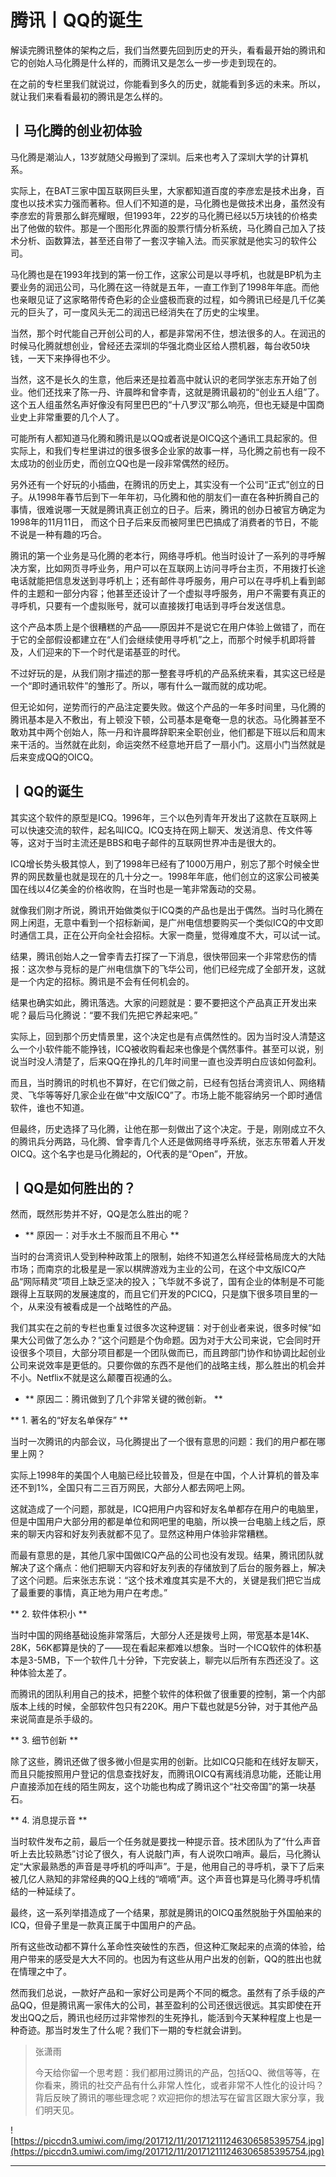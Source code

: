 # 腾讯丨QQ的诞生

解读完腾讯整体的架构之后，我们当然要先回到历史的开头，看看最开始的腾讯和它的创始人马化腾是什么样的，而腾讯又是怎么一步一步走到现在的。

在之前的专栏里我们就说过，你能看到多久的历史，就能看到多远的未来。所以，就让我们来看看最初的腾讯是怎么样的。

## 丨马化腾的创业初体验

马化腾是潮汕人，13岁就随父母搬到了深圳。后来也考入了深圳大学的计算机系。

实际上，在BAT三家中国互联网巨头里，大家都知道百度的李彦宏是技术出身，百度也以技术实力强而著称。但人们不知道的是，马化腾也是做技术出身，虽然没有李彦宏的背景那么鲜亮耀眼，但1993年，22岁的马化腾已经以5万块钱的价格卖出了他做的软件。那是一个图形化界面的股票行情分析系统，马化腾自己加入了技术分析、函数算法，甚至还自带了一套汉字输入法。而买家就是他实习的软件公司。

马化腾也是在1993年找到的第一份工作，这家公司是以寻呼机，也就是BP机为主要业务的润迅公司，马化腾在这一待就是五年，一直工作到了1998年年底。而他也亲眼见证了这家略带传奇色彩的企业盛极而衰的过程，如今腾讯已经是几千亿美元的巨头了，可一度风头无二的润迅已经消失在了历史的尘埃里。

当然，那个时代能自己开创公司的人，都是非常闲不住，想法很多的人。在润迅的时候马化腾就想创业，曾经还去深圳的华强北商业区给人攒机器，每台收50块钱，一天下来挣得也不少。

当然，这不是长久的生意，他后来还是拉着高中就认识的老同学张志东开始了创业。他们还找来了陈一丹、许晨晔和曾李青，这就是腾讯最初的“创业五人组”了。这个五人组虽然名声好像没有阿里巴巴的“十八罗汉”那么响亮，但也无疑是中国商业史上非常重要的几个人了。

可能所有人都知道马化腾和腾讯是以QQ或者说是OICQ这个通讯工具起家的。但实际上，和我们专栏里讲过的很多很多企业家的故事一样，马化腾之前也有一段不太成功的创业历史，而创立QQ也是一段非常偶然的经历。

另外还有一个好玩的小插曲，在腾讯的历史上，其实没有一个公司“正式”创立的日子。从1998年春节后到下一年年初，马化腾和他的朋友们一直在各种折腾自己的事情，很难说哪一天就是腾讯真正创立的日子。后来，腾讯的创办日被官方确定为1998年的11月11日， 而这个日子后来反而被阿里巴巴搞成了消费者的节日，不能不说是一种有趣的巧合。

腾讯的第一个业务是马化腾的老本行，网络寻呼机。他当时设计了一系列的寻呼解决方案，比如网页寻呼业务，用户可以在互联网上访问寻呼台主页，不用拨打长途电话就能把信息发送到寻呼机上；还有邮件寻呼服务，用户可以在寻呼机上看到邮件的主题和一部分内容；他甚至还设计了一个虚拟寻呼服务，用户不需要有真正的寻呼机，只要有一个虚拟账号，就可以直接拨打电话到寻呼台发送信息。

这个产品本质上是个很糟糕的产品——原因并不是说它在用户体验上做错了，而在于它的全部假设都建立在“人们会继续使用寻呼机”之上，而那个时候手机即将普及，人们迎来的下一个时代是诺基亚的时代。

不过好玩的是，从我们刚才描述的那一整套寻呼机的产品系统来看，其实这已经是一个“即时通讯软件”的雏形了。所以，哪有什么一蹴而就的成功呢。

但无论如何，逆势而行的产品注定要失败。做这个产品的一年多时间里，马化腾的腾讯基本是入不敷出，有上顿没下顿，公司基本是奄奄一息的状态。马化腾甚至不敢劝其中两个创始人，陈一丹和许晨晔辞职来全职创业，他们都是下班以后和周末来干活的。当然就在此刻，命运突然不经意地开启了一扇小门。这扇小门当然就是后来变成QQ的OICQ。

## 丨QQ的诞生

其实这个软件的原型是ICQ。1996年，三个以色列青年开发出了这款在互联网上可以快速交流的软件，起名叫ICQ。ICQ支持在网上聊天、发送消息、传文件等等，这对于当时主流还是BBS和电子邮件的互联网世界冲击是很大的。

ICQ增长势头极其惊人，到了1998年已经有了1000万用户，别忘了那个时候全世界的网民数量也就是现在的几十分之一。1998年年底，他们创立的这家公司被美国在线以4亿美金的价格收购，在当时也是一笔非常轰动的交易。

就像我们刚才所说，腾讯开始做类似于ICQ类的产品也是出于偶然。当时马化腾在网上闲逛，无意中看到一个招标新闻，是广州电信想要购买一个类似ICQ的中文即时通信工具，正在公开向全社会招标。大家一商量，觉得难度不大，可以试一试。

结果，腾讯创始人之一曾李青去打探了一下消息，很快带回来一个非常悲伤的情报：这次参与竞标的是广州电信旗下的飞华公司，他们已经完成了全部开发，这就是一个内定的招标。腾讯是不会有任何机会的。

结果也确实如此，腾讯落选。大家的问题就是：要不要把这个产品真正开发出来呢？最后马化腾说：“要不我们先把它养起来吧。”

实际上，回到那个历史情景里，这个决定也是有点偶然性的。因为当时没人清楚这么一个小软件能不能挣钱，ICQ被收购看起来也像是个偶然事件。甚至可以说，别说当时没人清楚了，后来QQ在挣扎的几年时间里一直也没弄明白应该如何盈利。

而且，当时腾讯的时机也不算好，在它们做之前，已经有包括台湾资讯人、网络精灵、飞华等等好几家企业在做“中文版ICQ”了。市场上能不能容纳另一个即时通信软件，谁也不知道。

但最终，历史选择了马化腾，让他在那一刻做出了这个决定。于是，刚刚成立不久的腾讯兵分两路，马化腾、曾李青几个人还是做网络寻呼系统，张志东带着人开发OICQ。这个名字也是马化腾起的，O代表的是“Open”，开放。

## 丨QQ是如何胜出的？

然而，既然形势并不好，QQ是怎么胜出的呢？

* ** 原因一：对手水土不服而且不用心 ** 

当时的台湾资讯人受到种种政策上的限制，始终不知道怎么样经营格局庞大的大陆市场；而南京的北极星是一家以棋牌游戏为主业的公司，在这个中文版ICQ产品“网际精灵”项目上缺乏坚决的投入；飞华就不多说了，国有企业的体制是不可能跟得上互联网的发展速度的，而且它们开发的PCICQ，只是旗下很多项目里的一个，从来没有被看成是一个战略性的产品。

我们其实在之前的专栏也重复过很多次这种逻辑：对于创业者来说，很多时候“如果大公司做了怎么办？”这个问题是个伪命题。因为对于大公司来说，它会同时开设很多个项目，大部分项目都是一个团队做而已，而且跨部门协作和协调比起创业公司来说效率是更低的。只要你做的东西不是他们的战略主线，那么胜出的机会并不小。Netflix不就是这么颠覆百视通的么。

* ** 原因二：腾讯做到了几个非常关键的微创新。 ** 

 ** 1. 著名的“好友名单保存” **

当时一次腾讯的内部会议，马化腾提出了一个很有意思的问题：我们的用户都在哪里上网？

实际上1998年的美国个人电脑已经比较普及，但是在中国，个人计算机的普及率还不到1%，全国只有二三百万网民，大部分人都去网吧上网。

这就造成了一个问题，那就是，ICQ把用户内容和好友名单都存在用户的电脑里，但是中国用户大部分用的都是单位和网吧里的电脑，所以换一台电脑上线之后，原来的聊天内容和好友列表就都不见了。显然这种用户体验非常糟糕。

而最有意思的是，其他几家中国做ICQ产品的公司也没有发现。结果，腾讯团队就解决了这个痛点：他们把聊天内容和好友列表的存储放到了后台的服务器上，解决了这个问题。后来张志东说：“这个技术难度其实是不大的，关键是我们把它当成了最重要的事情，真正地为用户在考虑。”

 ** 2. 软件体积小 **

当时中国的网络基础设施非常落后，大部分人还是拨号上网，带宽基本是14K、28K，56K都算是快的了——现在看起来都难以想象。当时一个ICQ软件的体积基本是3-5MB，下一个软件几十分钟，下完安装上，聊完以后所有东西还没了。这种体验太差了。

而腾讯的团队利用自己的技术，把整个软件的体积做了很重要的控制，第一个内部版本上线的时候，全部软件包只有220K。用户下载也就是5分钟，对于其他产品来说简直是杀手级的。

 ** 3. 细节创新 **

除了这些，腾讯还做了很多微小但是实用的创新。比如ICQ只能和在线好友聊天，而且只能按照用户登记的信息查找好友，而腾讯OICQ有离线消息功能，还能让用户直接添加在线的陌生网友，这个功能也构成了腾讯这个“社交帝国”的第一块基石。

 ** 4. 消息提示音 **

当时软件发布之前，最后一个任务就是要找一种提示音。技术团队为了“什么声音听上去比较熟悉”讨论了很久，有人说敲门声，有人说吹口哨声。最后，马化腾认定“大家最熟悉的声音是寻呼机的呼叫声”。于是，他用自己的寻呼机，录下了后来被几亿人熟知的非常经典的QQ上线的“嘀嘀”声。这个声音也算是马化腾寻呼机情结的一种延续了。

最终，这一系列举措造成了一个结果，那就是腾讯的OICQ虽然脱胎于外国舶来的ICQ，但骨子里是一款真正属于中国用户的产品。

所有这些改动都不算什么革命性突破性的东西，但这种汇聚起来的点滴的体验，给用户带来的感受是大大不同的。也因为有这些从用户出发的创新，QQ的胜出也就在情理之中了。

然而我们总说，一款好产品和一家好公司是两个不同的概念。虽然有了杀手级的产品QQ，但是腾讯离一家伟大的公司，甚至盈利的公司还很远很远。其实即使在开发出QQ之后，腾讯也经历过非常惨烈的生死挣扎，能活到今天某种程度上也是一种奇迹。那当时发生了什么呢？我们下一期的专栏就会讲到。

> 张潇雨
> 
> 今天给你留一个思考题：我们都用过腾讯的产品，包括QQ、微信等等，在你看来，腾讯的社交产品有什么非常人性化，或者非常不人性化的设计吗？背后反映了腾讯的哪些理念呢？欢迎把你的想法写在留言区跟大家分享，我们明天见。

![https://piccdn3.umiwi.com/img/201712/11/201712111246306585395754.jpg](https://piccdn3.umiwi.com/img/201712/11/201712111246306585395754.jpg)

---
